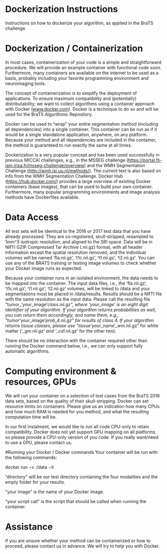 # Dockerization Instructions
Instructions on how to dockerize your algorithm, as applied in the BraTS challenge

# Dockerization / Containerization
In most cases, containerization of your code is a simple and straightforward procedure. We will provide an example container with functional code soon. Furthermore, many containers are available on the internet to be used as a basis, probably including your favorite programming environment and neuroimaging tools.

The concept of containerization is to simplify the deployment of applications. To ensure maximum compatibility and (potentially) distributability, we want to collect algorithms using a container approach with Docker (www.docker.com). Docker is a technique to do so and will be used for the BraTS Algorithmic Repository.

Docker can be used to “wrap” your entire segmentation method (including all dependencies) into a single container. This container can be run as if it would be a single standalone application, anywhere, on any platform. Because your method and all dependencies are included in the container, the method is guaranteed to run exactly the same at all times.

Dockerization is a very popular concept and has been used successfully in previous MICCAI challenges, e.g., in the MSSEG challenge (https://portal.fli-iam.irisa.fr/msseg-challenge/overview) and the WMH Segmentation Challenge (http://wmh.isi.uu.nl/methods/). The current text is also based on info from the WMH Segmentation Challenge. Docker Hub (https://hub.docker.com/) provides a large overview of existing Docker containers (base images), that can be used to build your own container. Furthermore, many popular programming environments and image analysis methods have Dockerfiles available.

# Data Access
All test sets will be identical to the 2016 or 2017 test data that you have already processed. They are co-registered, skull-stripped, resampled to 1mm^3 isotropic resolution, and aligned to the SRI space. Data will be in NIfTI GZIP Compressed Tar Archive (.nii.gz) format, with all header information except the spatial resolution removed, and the individual volumes will be named ‘fla.nii.gz’, ‘t1c.nii.gz’, ‘t1.nii.gz’, ‘t2.nii.gz’. You can use any of the BRATS training or testing image volumes to check whether your Docker image runs as expected.

Because your container runs in an isolated environment, the data needs to be mapped into the container. The input data files, i.e., the ‘fla.nii.gz’, ‘t1c.nii.gz’, ‘t1.nii.gz’, ‘t2.nii.gz’ volumes, will be linked to /data and your segmentations must be placed in /data/results. Results should be a NIfTI file with the same resolution as the input data. Please call the resulting file "tumor_’your_image’_class.nii.gz", where ‘your_image’ is an eight digit identifier of your algorithm. If your algorithm returns probabilities as well, you can return them accordingly, and name them, e.g., "tumor_’your_image’_prob_4.nii.gz" for results of class 4. If your algorithm returns tissue classes, please use “tissue_’your_name’_wm.nii.gz” for white matter (*‘_gm.nii.gz’ and ‘*_csf.nii.gz’ for the other two).

There should be no interaction with the container required other than running the Docker command below, i.e., we can only support fully automatic algorithms.

# Computing environment & resources, GPUs
We will run your container on a selection of test cases from the BraTS 2016 data sets, based on the quality of their skull-stripping. Docker can set resource limits on containers. Please give us an indication how many CPUs and how much RAM is needed for you method, and what the resulting computation time will be.

In our first instalment, we would like to run all code CPU-only to retain compatibility. Docker does not yet support GPU mapping on all platforms, so please provide a CPU-only version of you code. If you really want/need to use a GPU, please contact us.

#Running your Docker / Docker commands
Your container will be run with the following commands:

docker run −v <directory>:/data −it <your image> <your script call>

“directory" will be our test directory containing the four modalities and the empty folder for your results.

"your image" is the name of your Docker image.

"your script call" is the script that should be called when running the container.

# Assistance
If you are unsure whether your method can be containerized or how to proceed, please contact us in advance. We will try to help you with Docker.
